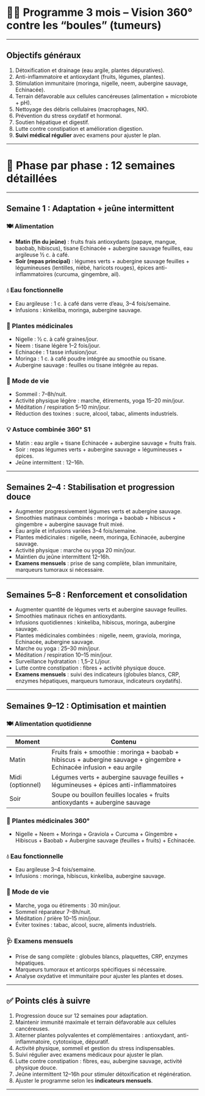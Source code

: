 # 🌿💪 **Programme 3 mois – Vision 360° contre les “boules” (tumeurs)**

---

## **Objectifs généraux**

1. Détoxification et drainage (eau argile, plantes dépuratives).
2. Anti-inflammatoire et antioxydant (fruits, légumes, plantes).
3. Stimulation immunitaire (moringa, nigelle, neem, aubergine sauvage, Echinacée).
4. Terrain défavorable aux cellules cancéreuses (alimentation + microbiote + pH).
5. Nettoyage des débris cellulaires (macrophages, NK).
6. Prévention du stress oxydatif et hormonal.
7. Soutien hépatique et digestif.
8. Lutte contre constipation et amélioration digestion.
9. **Suivi médical régulier** avec examens pour ajuster le plan.

---

# 📅 **Phase par phase : 12 semaines détaillées**

---

## **Semaine 1 : Adaptation + jeûne intermittent**

### 🍽 Alimentation

* **Matin (fin du jeûne)** : fruits frais antioxydants (papaye, mangue, baobab, hibiscus), tisane Echinacée + aubergine sauvage feuilles, eau argileuse ½ c. à café.
* **Soir (repas principal)** : légumes verts + aubergine sauvage feuilles + légumineuses (lentilles, niébé, haricots rouges), épices anti-inflammatoires (curcuma, gingembre, ail).

### 💧 Eau fonctionnelle

* Eau argileuse : 1 c. à café dans verre d’eau, 3–4 fois/semaine.
* Infusions : kinkeliba, moringa, aubergine sauvage.

### 🌱 Plantes médicinales

* Nigelle : ½ c. à café graines/jour.
* Neem : tisane légère 1–2 fois/jour.
* Echinacée : 1 tasse infusion/jour.
* Moringa : 1 c. à café poudre intégrée au smoothie ou tisane.
* Aubergine sauvage : feuilles ou tisane intégrée au repas.

### 🧘 Mode de vie

* Sommeil : 7–8h/nuit.
* Activité physique légère : marche, étirements, yoga 15–20 min/jour.
* Méditation / respiration 5–10 min/jour.
* Réduction des toxines : sucre, alcool, tabac, aliments industriels.

### 💡 Astuce combinée 360° S1

* Matin : eau argile + tisane Echinacée + aubergine sauvage + fruits frais.
* Soir : repas légumes verts + aubergine sauvage + légumineuses + épices.
* Jeûne intermittent : 12–16h.

---

## **Semaines 2–4 : Stabilisation et progression douce**

* Augmenter progressivement légumes verts et aubergine sauvage.
* Smoothies matinaux combinés : moringa + baobab + hibiscus + gingembre + aubergine sauvage fruit mixé.
* Eau argile et infusions variées 3–4 fois/semaine.
* Plantes médicinales : nigelle, neem, moringa, Echinacée, aubergine sauvage.
* Activité physique : marche ou yoga 20 min/jour.
* Maintien du jeûne intermittent 12–16h.
* **Examens mensuels** : prise de sang complète, bilan immunitaire, marqueurs tumoraux si nécessaire.

---

## **Semaines 5–8 : Renforcement et consolidation**

* Augmenter quantité de légumes verts et aubergine sauvage feuilles.
* Smoothies matinaux riches en antioxydants.
* Infusions quotidiennes : kinkeliba, hibiscus, moringa, aubergine sauvage.
* Plantes médicinales combinées : nigelle, neem, graviola, moringa, Echinacée, aubergine sauvage.
* Marche ou yoga : 25–30 min/jour.
* Méditation / respiration 10–15 min/jour.
* Surveillance hydratation : 1,5–2 L/jour.
* Lutte contre constipation : fibres + activité physique douce.
* **Examens mensuels** : suivi des indicateurs (globules blancs, CRP, enzymes hépatiques, marqueurs tumoraux, indicateurs oxydatifs).

---

## **Semaines 9–12 : Optimisation et maintien**

### 🍽 Alimentation quotidienne

| Moment           | Contenu                                                                                                                 |
| ---------------- | ----------------------------------------------------------------------------------------------------------------------- |
| Matin            | Fruits frais + smoothie : moringa + baobab + hibiscus + aubergine sauvage + gingembre + Echinacée infusion + eau argile |
| Midi (optionnel) | Légumes verts + aubergine sauvage feuilles + légumineuses + épices anti-inflammatoires                                  |
| Soir             | Soupe ou bouillon feuilles locales + fruits antioxydants + aubergine sauvage                                            |

### 🌱 Plantes médicinales 360°

* Nigelle + Neem + Moringa + Graviola + Curcuma + Gingembre + Hibiscus + Baobab + Aubergine sauvage (feuilles + fruits) + Echinacée.

### 💧 Eau fonctionnelle

* Eau argileuse 3–4 fois/semaine.
* Infusions : moringa, hibiscus, kinkeliba, aubergine sauvage.

### 🧘 Mode de vie

* Marche, yoga ou étirements : 30 min/jour.
* Sommeil réparateur 7–8h/nuit.
* Méditation / prière 10–15 min/jour.
* Éviter toxines : tabac, alcool, sucre, aliments industriels.

### 🩺 Examens mensuels

* Prise de sang complète : globules blancs, plaquettes, CRP, enzymes hépatiques.
* Marqueurs tumoraux et anticorps spécifiques si nécessaire.
* Analyse oxydative et immunitaire pour ajuster les plantes et doses.

---

## ✅ **Points clés à suivre**

1. Progression douce sur 12 semaines pour adaptation.
2. Maintenir immunité maximale et terrain défavorable aux cellules cancéreuses.
3. Alterner plantes polyvalentes et complémentaires : antioxydant, anti-inflammatoire, cytotoxique, dépuratif.
4. Activité physique, sommeil et gestion du stress indispensables.
5. Suivi régulier avec examens médicaux pour ajuster le plan.
6. Lutte contre constipation : fibres, eau, aubergine sauvage, activité physique douce.
7. Jeûne intermittent 12–16h pour stimuler détoxification et régénération.
8. Ajuster le programme selon les **indicateurs mensuels**.

---

